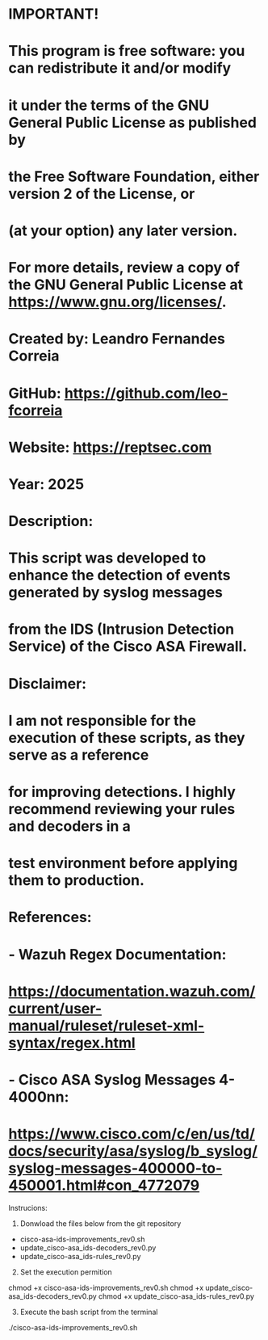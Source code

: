 # IMPORTANT!
#
# This program is free software: you can redistribute it and/or modify
# it under the terms of the GNU General Public License as published by
# the Free Software Foundation, either version 2 of the License, or
# (at your option) any later version.
# 
# For more details, review a copy of the GNU General Public License at <https://www.gnu.org/licenses/>.
#
# Created by: Leandro Fernandes Correia
# GitHub: https://github.com/leo-fcorreia
# Website: https://reptsec.com
# Year: 2025
#
# Description:
# This script was developed to enhance the detection of events generated by syslog messages 
# from the IDS (Intrusion Detection Service) of the Cisco ASA Firewall.
#
# Disclaimer:
# I am not responsible for the execution of these scripts, as they serve as a reference 
# for improving detections. I highly recommend reviewing your rules and decoders in a 
# test environment before applying them to production.
#
# References:
# - Wazuh Regex Documentation:
#   https://documentation.wazuh.com/current/user-manual/ruleset/ruleset-xml-syntax/regex.html
# 
# - Cisco ASA Syslog Messages 4-4000nn:
#   https://www.cisco.com/c/en/us/td/docs/security/asa/syslog/b_syslog/syslog-messages-400000-to-450001.html#con_4772079

Instrucions:

1) Donwload the files below from the git repository

- cisco-asa-ids-improvements_rev0.sh
- update_cisco-asa_ids-decoders_rev0.py
- update_cisco-asa_ids-rules_rev0.py

2) Set the execution permition 

chmod +x cisco-asa-ids-improvements_rev0.sh
chmod +x update_cisco-asa_ids-decoders_rev0.py
chmod +x update_cisco-asa_ids-rules_rev0.py

3) Execute the bash script from the terminal

./cisco-asa-ids-improvements_rev0.sh

